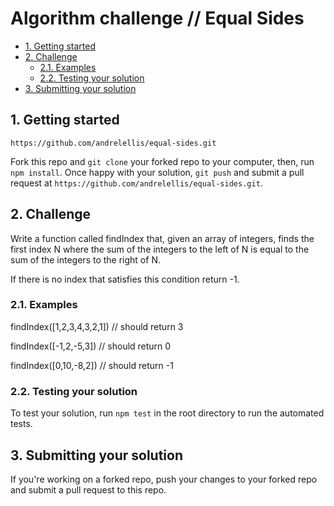 # Algorithm challenge // Equal Sides

- [1. Getting started](#1-getting-started)
- [2. Challenge](#2-challenge)
  - [2.1. Examples](#21-examples)
  - [2.2. Testing your solution](#22-testing-your-solution)
- [3. Submitting your solution](#23-submitting-your-solution)

## 1. Getting started
`https://github.com/andrelellis/equal-sides.git`

Fork this repo and `git clone` your forked repo to your computer, then, run `npm install`. Once happy with your solution, `git push` and submit a pull request at `https://github.com/andrelellis/equal-sides.git`.

## 2. Challenge
Write a function called findIndex that, given an array of integers, finds the first index N where the sum of the integers to the left of N is equal to the sum of the integers to the right of N.

If there is no index that satisfies this condition return -1.

### 2.1. Examples

findIndex([1,2,3,4,3,2,1]) // should return 3

findIndex([-1,2,-5,3]) // should return 0

findIndex([0,10,-8,2]) // should return -1

### 2.2. Testing your solution
To test your solution, run `npm test` in the root directory to run the automated tests.

## 3. Submitting your solution

If you're working on a forked repo, push your changes to your forked repo and submit a pull request to this repo.
